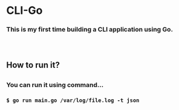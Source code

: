 # CLI-Go

<h3>This is my first time building a CLI application using Go.<h3><br>
<h2>How to run it?<h2>
<h3>You can run it using command...<h3>
<code>$ go run main.go /var/log/file.log -t json</code>



